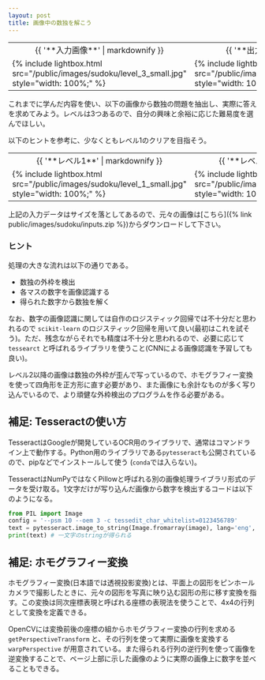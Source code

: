 ```yaml
---
layout: post
title: 画像中の数独を解こう
---
```


<table class="images">
<tr>
  <td style="text-align: center; width: 50%;">{{ '**入力画像**' | markdownify }}</td>
  <td style="text-align: center; width: 50%;">{{ '**出力画像**' | markdownify }}</td>
</tr>
<tr>
  <td>{% include lightbox.html src="/public/images/sudoku/level_3_small.jpg" style="width: 100%;" %}</td>
  <td>{% include lightbox.html src="/public/images/sudoku/level_3_ans_small.jpg" style="width: 100%;" %}</td>
</tr>
</table>

これまでに学んだ内容を使い、以下の画像から数独の問題を抽出し、実際に答えを求めてみよう。レベルは3つあるので、自分の興味と余裕に応じた難易度を選んでほしい。

以下のヒントを参考に、少なくともレベル1のクリアを目指そう。

<table class="images">
<tr>
  <td style="text-align: center; width: 50%;">{{ '**レベル1**' | markdownify }}</td>
  <td style="text-align: center; width: 50%;">{{ '**レベル2**' | markdownify }}</td>
  <td style="text-align: center; width: 50%;">{{ '**レベル3**' | markdownify }}</td>
</tr>
<tr>
  <td>{% include lightbox.html src="/public/images/sudoku/level_1_small.jpg" style="width: 100%;" %}</td>
  <td>{% include lightbox.html src="/public/images/sudoku/level_2_small.jpg" style="width: 100%;" %}</td>
  <td>{% include lightbox.html src="/public/images/sudoku/level_3_small.jpg" style="width: 100%;" %}</td>
</tr>
</table>

上記の入力データはサイズを落としてあるので、元々の画像は[こちら]({% link public/images/sudoku/inputs.zip %})からダウンロードして下さい。

### ヒント

処理の大きな流れは以下の通りである。

* 数独の外枠を検出
* 各マスの数字を画像認識する
* 得られた数字から数独を解く

なお、数字の画像認識に関しては自作のロジスティック回帰では不十分だと思われるので `scikit-learn` のロジスティック回帰を用いて良い(最初はこれを試そう)。ただ、残念ながらそれでも精度は不十分と思われるので、必要に応じて `tessearct` と呼ばれるライブラリを使うこと(CNNによる画像認識を予習しても良い)。

レベル2以降の画像は数独の外枠が歪んで写っているので、ホモグラフィー変換を使って四角形を正方形に直す必要があり、また画像にも余計なものが多く写り込んでいるので、より頑健な外枠検出のプログラムを作る必要がある。


## 補足: Tesseractの使い方

TesseractはGoogleが開発しているOCR用のライブラリで、通常はコマンドライン上で動作する。Python用のライブラリである`pytesseract`も公開されているので、pipなどでインストールして使う (`conda`では入らない)。

TesseractはNumPyではなくPillowと呼ばれる別の画像処理ライブラリ形式のデータを受け取る。1文字だけが写り込んだ画像から数字を検出するコードは以下のようになる。

```python
from PIL import Image
config = '--psm 10 --oem 3 -c tessedit_char_whitelist=0123456789'
text = pytesseract.image_to_string(Image.fromarray(image), lang='eng', config=config)
print(text) # 一文字のstringが得られる
```

## 補足: ホモグラフィー変換

ホモグラフィー変換(日本語では透視投影変換)とは、平面上の図形をピンホールカメラで撮影したときに、元々の図形を写真に映り込む図形の形に移す変換を指す。この変換は同次座標表現と呼ばれる座標の表現法を使うことで、4x4の行列として変換を定義できる。

OpenCVには変換前後の座標の組からホモグラフィー変換の行列を求める `getPerspectiveTransform` と、その行列を使って実際に画像を変換する `warpPerspective` が用意されている。また得られる行列の逆行列を使って画像を逆変換することで、ページ上部に示した画像のように実際の画像上に数字を並べることもできる。

